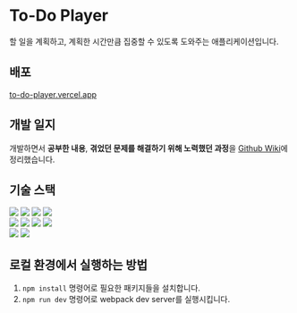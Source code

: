 # To-Do Player

할 일을 계획하고, 계획한 시간만큼 집중할 수 있도록 도와주는 애플리케이션입니다.

## 배포

[to-do-player.vercel.app](https://to-do-player.vercel.app)

## 개발 일지

개발하면서 **공부한 내용**, **겪었던 문제를 해결하기 위해 노력했던 과정**을 [Github Wiki](https://github.com/keeep-runnning/to-do-player/wiki)에 정리했습니다.

## 기술 스택

<div>
  <img src="https://img.shields.io/badge/TypeScript-3178C6?style=for-the-badge&logo=TypeScript&logoColor=white">
  <img src="https://img.shields.io/badge/React-61DAFB?style=for-the-badge&logo=React&logoColor=black">
  <img src="https://img.shields.io/badge/React%20Router-CA4245?style=for-the-badge&logo=reactrouter&logoColor=white">
  <img src="https://img.shields.io/badge/Chakra%20UI-319795?style=for-the-badge&logo=chakraui&logoColor=white">
</div>
<div>
  <img src="https://img.shields.io/badge/Webpack-8DD6F9?style=for-the-badge&logo=webpack&logoColor=black">
  <img src="https://img.shields.io/badge/Babel-F9DC3E?style=for-the-badge&logo=babel&logoColor=black">
  <img src="https://img.shields.io/badge/ESLint-4B32C3?style=for-the-badge&logo=eslint&logoColor=white">
  <img src="https://img.shields.io/badge/Prettier-F7B93E?style=for-the-badge&logo=prettier&logoColor=black">
</div>
<div>
  <img src="https://img.shields.io/badge/Node.js-v18-339933?style=for-the-badge&logo=Node.js">
  <img src="https://img.shields.io/badge/Vercel-000000?style=for-the-badge&logo=vercel&logoColor=white">
</div>

## 로컬 환경에서 실행하는 방법

1. `npm install` 명령어로 필요한 패키지들을 설치합니다.
2. `npm run dev` 명령어로 webpack dev server를 실행시킵니다.
